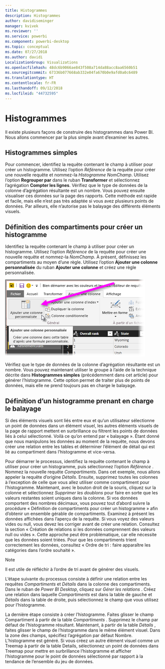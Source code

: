 ```yaml
---
title: Histogrammes
description: Histogrammes
author: davidiseminger
manager: kvivek
ms.reviewer: ''
ms.service: powerbi
ms.component: powerbi-desktop
ms.topic: conceptual
ms.date: 07/27/2018
ms.author: davidi
LocalizationGroup: Visualizations
ms.openlocfilehash: 48dc6b9066ae843f508a714da88acc8aa6560b51
ms.sourcegitcommit: 67336b077668ab332e04fa670b0e9afd0a0c6489
ms.translationtype: HT
ms.contentlocale: fr-FR
ms.lasthandoff: 09/12/2018
ms.locfileid: "44732595"
---
```

# <a name="histograms"></a>Histogrammes
Il existe plusieurs façons de construire des histogrammes dans Power BI. Nous allons commencer par la plus simple avant d’examiner les autres.

## <a name="simple-histograms"></a>Histogrammes simples
Pour commencer, identifiez la requête contenant le champ à utiliser pour créer un histogramme.  Utilisez l’option *Référence* de la requête pour créer une nouvelle requête et nommez-la *Histogramme NomChamp*. Utilisez l’option **Regrouper par** dans le ruban **Transformer** et sélectionnez l’agrégation **Compter les lignes**. Vérifiez que le type de données de la colonne d’agrégation résultante est un nombre. Vous pouvez ensuite visualiser ces données sur la page des rapports. Cette méthode est rapide et facile, mais elle n’est pas très adaptée si vous avez plusieurs points de données. Par ailleurs, elle n’autorise pas le balayage des différents éléments visuels.

## <a name="defining-buckets-to-build-a-histogram"></a>Définition des compartiments pour créer un histogramme
Identifiez la requête contenant le champ à utiliser pour créer un histogramme. Utilisez l’option *Référence* de la requête pour créer une nouvelle requête et nommez-la *NomChamp*.  À présent, définissez les compartiments au moyen d’une règle. Utilisez l’option **Ajouter une colonne personnalisée** du ruban **Ajouter une colonne** et créez une règle personnalisée.

![](media/service-histograms/powerbi-service-histograms_1.png)

Vérifiez que le type de données de la colonne d’agrégation résultante est un nombre. Vous pouvez maintenant utiliser le groupe à l’aide de la technique décrite dans **Histogrammes simples** (précédemment dans cet article) pour générer l’histogramme. Cette option permet de traiter plus de points de données, mais elle ne prend toujours pas en charge le balayage.

## <a name="defining-a-histogram-that-supports-brushing"></a>Définition d’un histogramme prenant en charge le balayage
Si des éléments visuels sont liés entre eux et qu’un utilisateur sélectionne un point de données dans un élément visuel, les autres éléments visuels de la page de rapport mettent en surbrillance ou filtrent les points de données liés à celui sélectionné. Voilà ce qu’on entend par « balayage ».  Étant donné que nous manipulons les données au moment de la requête, nous devons créer une relation entre les tables et déterminer l’élément de détail qui est lié au compartiment dans l’histogramme et vice-versa.

Pour démarrer le processus, identifiez la requête contenant le champ à utiliser pour créer un histogramme, puis sélectionnez l’option *Référence* .  Nommez la nouvelle requête *Compartiments*.  Dans cet exemple, nous allons appeler la requête d’origine *Détails*.  Ensuite, supprimez toutes les colonnes à l’exception de celle que vous allez utiliser comme compartiment pour l’histogramme.  Maintenant, avec le bouton droit de la souris, cliquez sur la colonne et sélectionnez *Supprimer les doublons* pour faire en sorte que les valeurs restantes soient uniques dans la colonne. Si vos données comportent des nombres décimaux, vous pouvez tout d’abord suivre la procédure « Définition de compartiments pour créer un histogramme » afin d’obtenir un ensemble gérable de compartiments.  Examinez à présent les données affichées dans l’aperçu de la requête. Si vous voyez des valeurs vides ou null, vous devez les corriger avant de créer une relation. Consultez la section « Création de relations si les données comprennent des valeurs null ou vides ». Cette approche peut être problématique, car elle nécessite que les données soient triées. Pour que les compartiments trient correctement les données, consultez « Ordre de tri : faire apparaître les catégories dans l’ordre souhaité ». 

> [!NOTE]
> Il est utile de réfléchir à l’ordre de tri avant de générer des visuels.   
> 
> 

L’étape suivante du processus consiste à définir une relation entre les requêtes *Compartiments* et *Détails* dans la colonne des compartiments.  Dans le ruban de *Power BI Desktop*, cliquez sur *Gérer les relations* .  Créez une relation dans laquelle *Compartiments* est dans la table de gauche et *Détails* dans la table de droite, puis sélectionnez le champ que vous utilisez pour l’histogramme. 

La dernière étape consiste à créer l’histogramme. Faites glisser le champ Compartiment à partir de la table *Compartiments* . Supprimez le champ par défaut de l’histogramme résultant.  Maintenant, à partir de la table *Détails* , faites glisser le champ de l’histogramme dans le même élément visuel. Dans la zone des champs, spécifiez l’agrégation par défaut Nombre. L’histogramme est généré. Si vous créez un autre élément visuel comme un Treemap à partir de la table Details, sélectionnez un point de données dans Treemap pour mettre en surbrillance l’histogramme et afficher l’histogramme pour le point de données sélectionné par rapport à la tendance de l’ensemble du jeu de données.

